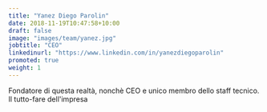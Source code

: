 ```yaml
---
title: "Yanez Diego Parolin"
date: 2018-11-19T10:47:58+10:00
draft: false
image: "images/team/yanez.jpg"
jobtitle: "CEO"
linkedinurl: "https://www.linkedin.com/in/yanezdiegoparolin"
promoted: true
weight: 1
---
```


Fondatore di questa realtà, nonchè CEO e unico membro dello staff tecnico. Il tutto-fare dell'impresa
